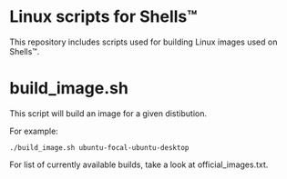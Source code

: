 # Linux scripts for Shells™

This repository includes scripts used for building Linux images used on Shells™.

# build_image.sh

This script will build an image for a given distibution.

For example:

	./build_image.sh ubuntu-focal-ubuntu-desktop
	
For list of currently available builds, take a look at official_images.txt.


